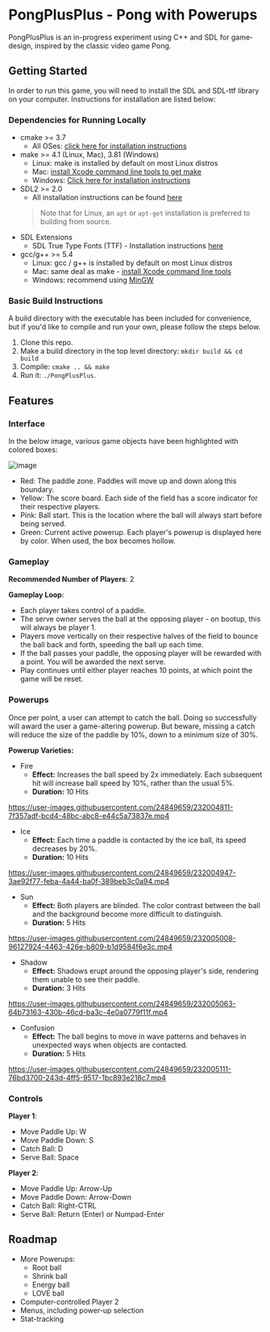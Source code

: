 # PongPlusPlus - Pong with Powerups

PongPlusPlus is an in-progress experiment using C++ and SDL for game-design, inspired by the classic video game Pong.

## Getting Started

In order to run this game, you will need to install the SDL and SDL-ttf library on your computer. Instructions for installation are listed below:

### Dependencies for Running Locally
* cmake >= 3.7
  * All OSes: [click here for installation instructions](https://cmake.org/install/)
* make >= 4.1 (Linux, Mac), 3.81 (Windows)
  * Linux: make is installed by default on most Linux distros
  * Mac: [install Xcode command line tools to get make](https://developer.apple.com/xcode/features/)
  * Windows: [Click here for installation instructions](http://gnuwin32.sourceforge.net/packages/make.htm)
* SDL2 >= 2.0
  * All installation instructions can be found [here](https://wiki.libsdl.org/Installation)
  >Note that for Linux, an `apt` or `apt-get` installation is preferred to building from source. 
* SDL Extensions
  * SDL True Type Fonts (TTF) - Installation instructions [here](https://lazyfoo.net/SDL_tutorials/lesson03/index.php)
* gcc/g++ >= 5.4
  * Linux: gcc / g++ is installed by default on most Linux distros
  * Mac: same deal as make - [install Xcode command line tools](https://developer.apple.com/xcode/features/)
  * Windows: recommend using [MinGW](http://www.mingw.org/)

### Basic Build Instructions

A build directory with the executable has been included for convenience, but if you'd like to compile and run your own, please follow the steps below.

1. Clone this repo.
2. Make a build directory in the top level directory: `mkdir build && cd build`
3. Compile: `cmake .. && make`
4. Run it: `./PongPlusPlus`.

## Features

### Interface

In the below image, various game objects have been highlighted with colored boxes:

![image](https://user-images.githubusercontent.com/24849659/231986672-0767b709-a752-4b7c-a3bc-eafa41e6ce16.png)

* Red: The paddle zone. Paddles will move up and down along this boundary.
* Yellow: The score board. Each side of the field has a score indicator for their respective players.
* Pink: Ball start. This is the location where the ball will always start before being served.
* Green: Current active powerup. Each player's powerup is displayed here by color. When used, the box becomes hollow.

### Gameplay

<b>Recommended Number of Players</b>: 2

<b>Gameplay Loop</b>:

* Each player takes control of a paddle.
* The serve owner serves the ball at the opposing player - on bootup, this will always be player 1. 
* Players move vertically on their respective halves of the field to bounce the ball back and forth, speeding the ball up each time.
* If the ball passes your paddle, the opposing player will be rewarded with a point. You will be awarded the next serve.
* Play continues until either player reaches 10 points, at which point the game will be reset.

### Powerups

Once per point, a user can attempt to catch the ball. Doing so successfully will award the user a game-altering powerup. 
But beware, missing a catch will reduce the size of the paddle by 10%, down to a minimum size of 30%.

**Powerup Varieties:**
* Fire
  * <b>Effect:</b> Increases the ball speed by 2x immediately. Each subsequent hit will increase ball speed by 10%, rather than the usual 5%.
  * <b>Duration:</b> 10 Hits

https://user-images.githubusercontent.com/24849659/232004811-7f357adf-bcd4-48bc-abc8-e44c5a73837e.mp4

* Ice
  * <b>Effect:</b> Each time a paddle is contacted by the ice ball, its speed decreases by 20%.
  * <b>Duration:</b> 10 Hits

https://user-images.githubusercontent.com/24849659/232004947-3ae92f77-feba-4a44-ba0f-389beb3c0a94.mp4

* Sun
  * <b>Effect:</b> Both players are blinded. The color contrast between the ball and the background become more difficult to distinguish.
  * <b>Duration:</b> 5 Hits

https://user-images.githubusercontent.com/24849659/232005008-96127924-4463-426e-b809-b1d9584f6e3c.mp4

* Shadow
  * <b>Effect:</b> Shadows erupt around the opposing player's side, rendering them unable to see their paddle.
  * <b>Duration:</b> 3 Hits

https://user-images.githubusercontent.com/24849659/232005063-64b73163-430b-46cd-ba3c-4e0a0779f11f.mp4

* Confusion
  * <b>Effect:</b> The ball begins to move in wave patterns and behaves in unexpected ways when objects are contacted.
  * <b>Duration:</b> 5 Hits

https://user-images.githubusercontent.com/24849659/232005111-76bd3700-243d-4ff5-9517-1bc893e218c7.mp4

### Controls

**Player 1**:
* Move Paddle Up: W
* Move Paddle Down: S
* Catch Ball: D
* Serve Ball: Space

**Player 2**:
* Move Paddle Up: Arrow-Up
* Move Paddle Down: Arrow-Down
* Catch Ball: Right-CTRL
* Serve Ball: Return (Enter) or Numpad-Enter

## Roadmap

* More Powerups:
  * Root ball
  * Shrink ball
  * Energy ball
  * LOVE ball
* Computer-controlled Player 2
* Menus, including power-up selection
* Stat-tracking
